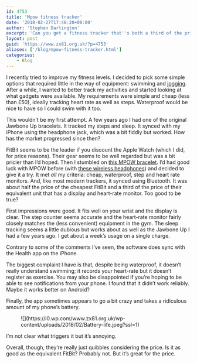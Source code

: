 ```yaml
---
id: 4753
title: 'Mpow fitness tracker'
date: '2018-02-27T17:48:20+00:00'
author: 'Stephen Darlington'
excerpt: 'Can you get a fitness tracker that''s both a third of the price of a FitBit and not complete junk?'
layout: post
guid: 'https://www.zx81.org.uk/?p=4753'
aliases: ['/blog/mpow-fitness-tracker.html']
categories:
    - Blog
---
```


I recently tried to improve my fitness levels. I decided to pick some simple options that required little in the way of equipment: swimming and [jogging](https://www.zx81.org.uk/blog/c25k-diary.html). After a while, I wanted to better track my activities and started looking at what gadgets were available. My requirements were simple and cheap (less than £50), ideally tracking heart rate as well as steps. Waterproof would be nice to have so I could swim with it too.

This wouldn’t be my first attempt. A few years ago I had one of the original Jawbone Up bracelets. It tracked my steps and sleep. It synced with my iPhone using the headphone jack, which was a bit fiddly but worked. How has the market progressed since then?

FitBit seems to be the leader if you discount the Apple Watch (which I did, for price reasons). Their gear seems to be well regarded but was a bit pricier than I’d hoped. Then I stumbled on [this MPOW bracelet](http://amzn.to/2HmaR22). I’d had good luck with MPOW before (with [these wireless headphones](https://www.zx81.org.uk/computing/reviews/mpow-swift-bluetooth-headphones.html)) and decided to give it a try. It met *all* my criteria: cheap, waterproof, step and heart rate monitors. And, like most modern trackers, it synced using Bluetooth. It was about half the price of the cheapest FitBit and a third of the price of their equivalent unit that has a display and heart-rate monitor. Too good to be true?

First impressions were good. It fits well on your wrist and the display is clear. The step counter seems accurate and the heart-rate monitor fairly closely matches the (less convenient) equipment in the gym. The sleep tracking seems a little dubious but works about as well as the Jawbone Up I had a few years ago. I get about a week’s usage on a single charge.

Contrary to some of the comments I’ve seen, the software does sync with the Health app on the iPhone.

The biggest complaint I have is that, despite being waterproof, it doesn’t really understand swimming; it records your heart-rate but it doesn’t register as exercise. You may also be disappointed if you’re hoping to be able to see notifications from your phone. I found that it didn’t work reliably. Maybe it works better on Android?

Finally, the app sometimes appears to go a bit crazy and takes a ridiculous amount of my phone’s battery.

<figure>![](https://i0.wp.com/www.zx81.org.uk/wp-content/uploads/2018/02/Battery-life.jpeg?ssl=1)</figure>I’m not clear what triggers it but it’s annoying.

Overall, though, they’re really just quibbles considering the price. Is it as good as the equivalent FitBit? Probably not. But it’s great for the price.